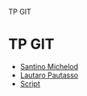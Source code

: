 TP GIT
# TP GIT

- [Santino Michelod](Santino-cv.md)
- [Lautaro Pautasso](Lautaro-cv.md)
- [Script](script.js)

